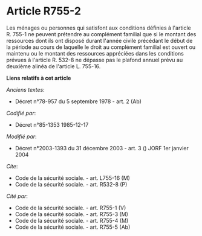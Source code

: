 # Article R755-2

Les ménages ou personnes qui satisfont aux conditions définies à l'article R. 755-1 ne peuvent prétendre au complément
familial que si le montant des ressources dont ils ont disposé durant l'année civile précédant le début de la période au
cours de laquelle le droit au complément familial est ouvert ou maintenu ou le montant des ressources appréciées dans les
conditions prévues à l'article R. 532-8 ne dépasse pas le plafond annuel prévu au deuxième alinéa de l'article L. 755-16.

**Liens relatifs à cet article**

_Anciens textes_:

  - Décret n°78-957 du 5 septembre 1978 - art. 2 (Ab)

_Codifié par_:

  - Décret n°85-1353 1985-12-17

_Modifié par_:

  - Décret n°2003-1393 du 31 décembre 2003 - art. 3 () JORF 1er janvier 2004

_Cite_:

  - Code de la sécurité sociale. - art. L755-16 (M)
  - Code de la sécurité sociale. - art. R532-8 (P)

_Cité par_:

  - Code de la sécurité sociale. - art. R755-1 (V)
  - Code de la sécurité sociale. - art. R755-3 (M)
  - Code de la sécurité sociale. - art. R755-4 (M)
  - Code de la sécurité sociale. - art. R755-5 (Ab)
